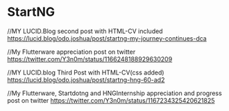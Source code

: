 # StartNG
//MY LUCID.Blog second post with HTML-CV included 
https://lucid.blog/odo.joshua/post/startng-my-journey-continues-dca

//My Flutterware appreciation post on twitter
https://twitter.com/Y3n0m/status/1166248188929630209

//MY LUCID.blog Third Post with HTML-CV(css added)
https://lucid.blog/odo.joshua/post/startng-hng-60-ad2

//My Flutterware, Startdotng and HNGInternship appreciation and progress post on twitter
https://twitter.com/Y3n0m/status/1167234325420621825
